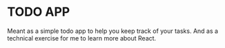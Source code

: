 # TODO APP
Meant as a simple todo app to help you keep track of your tasks. And as a technical exercise for me to learn more about React.

